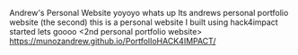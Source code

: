 Andrew's Personal Website
yoyoyo whats up Its andrews personal portfolio website (the second)
this is a personal website I built using hack4impact started lets goooo
<2nd personal portfolio website>
https://munozandrew.github.io/PortfolIoHACK4IMPACT/